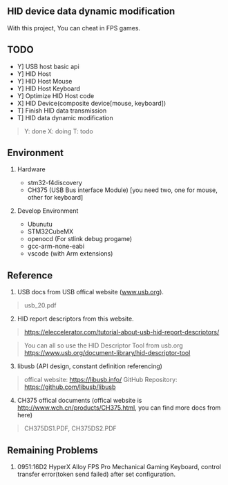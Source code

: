 ## HID device data dynamic modification
With this project, You can cheat in FPS games.

## TODO
- Y] USB host basic api
- Y] HID Host
- Y] HID Host Mouse
- Y] HID Host Keyboard
- Y] Optimize HID Host code
- X] HID Device(composite device[mouse, keyboard])
- T] Finish HID data transmission
- T] HID data dynamic modification

> Y: done
> X: doing
> T: todo

## Environment
1. Hardware
    - stm32-f4discovery
    - CH375 (USB Bus interface Module) [you need two, one for mouse, other for keyboard]

2. Develop Environment
    - Ubunutu
    - STM32CubeMX
    - openocd (For stlink debug progame)
    - gcc-arm-none-eabi
    - vscode (with Arm extensions)

## Reference
1. USB docs from USB offical website (www.usb.org).
> usb_20.pdf

2. HID report descriptors from this website.
> https://eleccelerator.com/tutorial-about-usb-hid-report-descriptors/

> You can all so use the HID Descriptor Tool from usb.org
> https://www.usb.org/document-library/hid-descriptor-tool

3. libusb (API design, constant definition referencing)
> offical website: https://libusb.info/
> GitHub Repository: https://github.com/libusb/libusb

4. CH375 offical documents (offical website is http://www.wch.cn/products/CH375.html, you can find more docs from here)
> CH375DS1.PDF, CH375DS2.PDF


## Remaining Problems
1. 0951:16D2 HyperX Alloy FPS Pro Mechanical Gaming Keyboard, control transfer error(token send failed) after set configuration.
